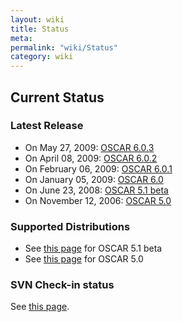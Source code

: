 ```yaml
---
layout: wiki
title: Status
meta: 
permalink: "wiki/Status"
category: wiki
---
```

<!-- Name: Status -->
<!-- Version: 6 -->
<!-- Author: valleegr -->

## Current Status

### Latest Release

 * On May 27, 2009: [OSCAR 6.0.3](repoTesting)
 * On April 08, 2009: [OSCAR 6.0.2](repoTesting)
 * On February 06, 2009: [OSCAR 6.0.1](repoTesting)
 * On January 05, 2009: [OSCAR 6.0](repoTesting)
 * On June 23, 2008: [OSCAR 5.1 beta](oscar51)
 * On November 12, 2006: [OSCAR 5.0](oscar50)

### Supported Distributions

 * See [this page](DistroSupport) for OSCAR 5.1 beta
 * See [this page](SupportedDistros) for OSCAR 5.0

### SVN Check-in status

See [this page](http://svn.oscar.openclustergroup.org/php/svnstatus.php).
